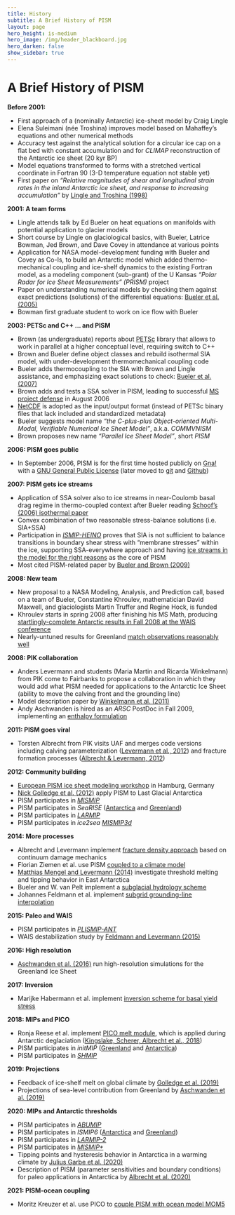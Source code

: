 ```yaml
---
title: History
subtitle: A Brief History of PISM
layout: page
hero_height: is-medium
hero_image: /img/header_blackboard.jpg
hero_darken: false
show_sidebar: true
---
```


# A Brief History of PISM

**Before 2001:**

* First approach of a (nominally Antarctic) ice-sheet model by Craig Lingle
* Elena Suleimani (née Troshina) improves model based on Mahaffey’s equations and other numerical methods
* Accuracy test against the analytical solution for a circular ice cap on a flat bed with constant accumulation and for *CLIMAP* reconstruction of the Antarctic ice sheet (20 kyr BP)
* Model equations transformed to forms with a stretched vertical coordinate in Fortran 90 (3-D temperature equation not stable yet)
* First paper on *“Relative magnitudes of shear and longitudinal strain rates in the inland Antarctic ice sheet, and response to increasing accumulation”* by [Lingle and Troshina (1998)](https://doi.org/10.3189/1998AoG27-1-187-193)

**2001: A team forms**

* Lingle attends talk by Ed Bueler on heat equations on manifolds with potential application to glacier models
* Short course by Lingle on glaciological basics, with Bueler, Latrice Bowman, Jed Brown, and Dave Covey in attendance at various points
* Application for NASA model-development funding with Bueler and Covey as Co-Is, to build an Antarctic model which added thermo-mechanical coupling and ice-shelf dynamics to the existing Fortran model, as a modeling component (sub-grant) of the U Kansas *“Polar Radar for Ice Sheet Measurements” (PRISM)* project
* Paper on understanding numerical models by checking them against exact predictions (solutions) of the differential equations: [Bueler et al. (2005)](https://doi.org/10.3189/172756505781829449)
* Bowman first graduate student to work on ice flow with Bueler

**2003: PETSc and C++ ... and PISM**

* Brown (as undergraduate) reports about [PETSc](http://www.mcs.anl.gov/petsc/) library that allows to work in parallel at a higher conceptual level, requiring switch to C++
* Brown and Bueler define object classes and rebuild isothermal SIA model, with under-development thermomechanical coupling code
* Bueler adds thermocoupling to the SIA with Brown and Lingle assistance, and emphasizing exact solutions to check: [Bueler et al. (2007)](https://doi.org/10.3189/002214307783258396)
* Brown adds and tests a SSA solver in PISM, leading to successful [MS project defense](http://pism.github.io/uaf-iceflow/slidesJBrown.pdf) in August 2006
* [NetCDF](http://www.unidata.ucar.edu/software/netcdf/) is adopted as the input/output format (instead of PETSc binary files that lack included and standardized metadata)
* Bueler suggests model name *“the C-plus-plus Object-oriented Multi-Modal, Verifiable Numerical Ice Sheet Model”*, a.k.a. *COMMVNISM*
* Brown proposes new name *“Parallel Ice Sheet Model”*, short *PISM*

**2006: PISM goes public**

* In September 2006, PISM is for the first time hosted publicly on [Gna!](https://en.wikipedia.org/wiki/Gna) with a [GNU General Public License](https://en.wikipedia.org/wiki/GNU_General_Public_License) (later moved to [git](https://git-scm.com/) and [Github](https://github.com/))

**2007: PISM gets ice streams**

* Application of SSA solver also to ice streams in near-Coulomb basal drag regime in thermo-coupled context after Bueler reading [Schoof’s (2006) isothermal paper](https://doi.org/10.1017/S0022112006009591)
* Convex combination of two reasonable stress-balance solutions (i.e. SIA+SSA)
* Participation in [*ISMIP-HEINO*](https://doi.org/10.3189/002214310792447789) proves that SIA is not sufficient to balance transitions in boundary shear stress with “membrane stresses” within the ice, supporting SSA-everywhere approach and having [ice streams in the model for the right reasons](http://pism.github.io/uaf-iceflow/talkagu.pdf) as the core of PISM
* Most cited PISM-related paper by [Bueler and Brown (2009)](https://doi.org/10.1029/2008JF001179)

**2008: New team**

* New proposal to a NASA Modeling, Analysis, and Prediction call, based on a team of Bueler, Constantine Khroulev, mathematician David Maxwell, and glaciologists Martin Truffer and Regine Hock, is funded
* Khroulev starts in spring 2008 after finishing his MS Math, producing [startlingly-complete Antarctic results in Fall 2008 at the WAIS conference](http://pism.github.io/uaf-iceflow/khroulev_final.pdf)
* Nearly-untuned results for Greenland [match observations reasonably well](http://pism.github.io/uaf-iceflow/BKAJS_submit2_twocolumn.pdf)

**2008: PIK collaboration**

* Anders Levermann and students (Maria Martin and Ricarda Winkelmann) from PIK come to Fairbanks to propose a collaboration in which they would add what PISM needed for applications to the Antarctic Ice Sheet (ability to move the calving front and the grounding line)
* Model description paper by [Winkelmann et al. (2011)](https://doi.org/10.5194/tc-5-715-2011)
* Andy Aschwanden is hired as an *ARSC* PostDoc in Fall 2009, implementing an [enthalpy formulation](https://doi.org/10.3189/2012JoG11J088)

**2011: PISM goes viral**

* Torsten Albrecht from PIK visits UAF and merges code versions including calving parameterization ([Levermann et al., 2012](https://doi.org/10.5194/tc-6-273-2012)) and fracture formation processes ([Albrecht & Levermann, 2012](https://doi.org/10.3189/2012JoG11J191))

**2012: Community building**

* [European PISM ice sheet modeling workshop](http://www.mpimet.mpg.de/en/wissenschaft/ozean-im-erdsystem/euro-pism-workshop.html) in Hamburg, Germany
* [Nick Golledge et al. (2012)](https://doi.org/10.1073/pnas.1205385109) apply PISM to Last Glacial Antarctica
* PISM participates in [*MISMIP*](https://doi.org/10.5194/tc-6-573-2012)
* PISM participates in *SeaRISE* ([Antarctica](https://doi.org/10.1002/jgrf.20081) and [Greenland](https://doi.org/10.1002/jgrf.20076))
* PISM participates in [*LARMIP*](https://doi.org/10.1007/s00382-012-1471-4)
* PISM participates in *ice2sea* [*MISMIP3d*](https://doi.org/10.3189/2013JoG12J129)

**2014: More processes**

* Albrecht and Levermann implement [fracture density approach](https://doi.org/10.5194/tc-8-587-2014) based on continuum damage mechanics
* Florian Ziemen et al. use PISM [coupled to a climate model](https://doi.org/10.5194/cp-10-1817-2014)
* [Matthias Mengel and Levermann (2014)](https://doi.org/10.1038/nclimate2226) investigate threshold melting and tipping behavior in East Antarctica
* Bueler and W. van Pelt implement a [subglacial hydrology scheme](https://doi.org/10.5194/gmd-8-1613-2015)
* Johannes Feldmann et al. implement [subgrid grounding-line interpolation](https://doi.org/10.3189/2014JoG13J093)

**2015: Paleo and WAIS**

* PISM participates in [*PLISMIP-ANT*](https://doi.org/10.5194/tc-9-881-2015)
* WAIS destabilization study by [Feldmann and Levermann (2015)](https://doi.org/10.1073/pnas.1512482112)

**2016: High resolution**

* [Aschwanden et al. (2016)](https://doi.org/10.1038/ncomms10524) run high-resolution simulations for the Greenland Ice Sheet

**2017: Inversion**

* Marijke Habermann et al. implement [inversion scheme for basal yield stress](https://doi.org/10.1017/jog.2017.61)

**2018: MIPs and PICO**

* Ronja Reese et al. implement [PICO melt module](https://doi.org/10.5194/tc-12-1969-2018), which is applied during Antarctic deglaciation ([Kingslake, Scherer, Albrecht et al., 2018](https://doi.org/10.1038/s41586-018-0208-x))
* PISM participates in *initMIP* ([Greenland](https://doi.org/10.5194/tc-12-1433-2018) and [Antarctica](https://doi.org/10.5194/tc-13-1441-2019))
* PISM participates in [*SHMIP*](https://doi.org/10.1017/jog.2018.78)

**2019: Projections**

* Feedback of ice-shelf melt on global climate by [Golledge et al. (2019)](https://doi.org/10.1038/s41586-019-0889-9)
* Projections of sea-level contribution from Greenland by [Aschwanden et al. (2019)](https://doi.org/10.1126/sciadv.aav9396) 

**2020: MIPs and Antarctic thresholds**

* PISM participates in [*ABUMIP*](https://doi.org/10.1017/jog.2020.67)
* PISM participates in *ISMIP6* ([Antarctica](https://doi.org/10.5194/tc-14-3033-2020) and [Greenland](https://doi.org/10.5194/tc-14-3071-2020))
* PISM participates in [*LARMIP-2*](https://doi.org/10.5194/esd-11-35-2020)
* PISM participates in [*MISMIP+*](https://doi.org/10.5194/tc-14-2283-2020)
* Tipping points and hysteresis behavior in Antarctica in a warming climate by [Julius Garbe et al. (2020)](https://doi.org/10.1038/s41586-020-2727-5)
* Description of PISM (parameter sensitivities and boundary conditions) for paleo applications in Antarctica by [Albrecht et al. (2020)](https://doi.org/10.5194/tc-14-599-2020)

**2021: PISM-ocean coupling**

* Moritz Kreuzer et al. use PICO to [couple PISM with ocean model MOM5](https://doi.org/10.5194/gmd-2020-230)
